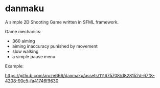 # danmaku
A simple 2D Shooting Game written in SFML framework.


Game mechanics:
- 360 aiming
- aiming inaccuracy punished by movement
- slow walking
- a simple pause menu

Example:

https://github.com/aroze666/danmaku/assets/111675708/d828152d-67f8-4208-90e5-fa41746f9630








